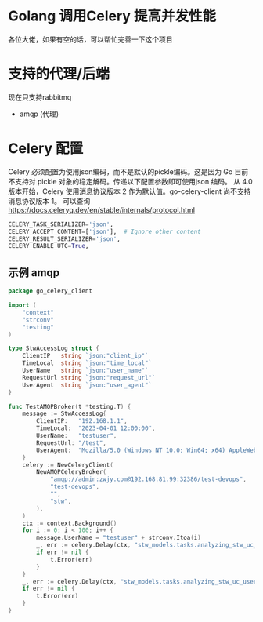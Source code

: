 # Golang 调用Celery 提高并发性能

各位大佬，如果有空的话，可以帮忙完善一下这个项目

# 支持的代理/后端
现在只支持rabbitmq
- amqp (代理)

# Celery 配置
Celery 必须配置为使用json编码，而不是默认的pickle编码。这是因为 Go 目前不支持对 pickle 对象的稳定解码。传递以下配置参数即可使用json 编码。
从 4.0 版本开始，Celery 使用消息协议版本 2 作为默认值。go-celery-client 尚不支持消息协议版本 1。
可以查询 https://docs.celeryq.dev/en/stable/internals/protocol.html

```python
CELERY_TASK_SERIALIZER='json',
CELERY_ACCEPT_CONTENT=['json'],  # Ignore other content
CELERY_RESULT_SERIALIZER='json',
CELERY_ENABLE_UTC=True,
```

## 示例 amqp
```go
package go_celery_client

import (
	"context"
	"strconv"
	"testing"
)

type StwAccessLog struct {
	ClientIP   string `json:"client_ip"`
	TimeLocal  string `json:"time_local"`
	UserName   string `json:"user_name"`
	RequestUrl string `json:"request_url"`
	UserAgent  string `json:"user_agent"`
}

func TestAMQPBroker(t *testing.T) {
	message := StwAccessLog{
		ClientIP:   "192.168.1.1",
		TimeLocal:  "2023-04-01 12:00:00",
		UserName:   "testuser",
		RequestUrl: "/test",
		UserAgent:  "Mozilla/5.0 (Windows NT 10.0; Win64; x64) AppleWebKit/537.36 (KHTML, like Gecko) Chrome/58.0.3029.110 Safari/537.3",
	}
	celery := NewCeleryClient(
		NewAMQPCeleryBroker(
			"amqp://admin:zwjy.com@192.168.81.99:32386/test-devops",
			"test-devops",
			"",
			"stw",
		),
	)
	ctx := context.Background()
	for i := 0; i < 100; i++ {
		message.UserName = "testuser" + strconv.Itoa(i)
		_, err := celery.Delay(ctx, "stw_models.tasks.analyzing_stw_uc_user_ben_logs", message)
		if err != nil {
			t.Error(err)
		}
	}
	_, err := celery.Delay(ctx, "stw_models.tasks.analyzing_stw_uc_user_ben_logs", message)
	if err != nil {
		t.Error(err)
	}
}

```